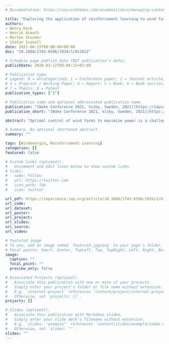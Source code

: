 ```yaml
---
# Documentation: https://sourcethemes.com/academic/docs/managing-content/

title: "Exploring the application of reinforcement learning to wind farm control"
authors:
- Henry Korb
- Henrik Asmuth
- Merten Stender
- Stefan Ivanell
date: 2021-06-15T00:00:00+00:00
doi: "10.1088/1742-6596/1934/1/012022"

# Schedule page publish date (NOT publication's date).
publishDate: 2020-03-12T09:04:22+01:00

# Publication type.
# Legend: 0 = Uncategorized; 1 = Conference paper; 2 = Journal article;
# 3 = Preprint / Working Paper; 4 = Report; 5 = Book; 6 = Book section;
# 7 = Thesis; 8 = Patent
publication_types: ["1"]

# Publication name and optional abbreviated publication name.
publication: "[Wake Conference 2021, Visby, Sweden, 2021](https://iopscience.iop.org/issue/1742-6596/1934/1)"
publication_short: "[Wake Conference 2021, Visby, Sweden, 2021](https://iopscience.iop.org/issue/1742-6596/1934/1)"

abstract: "Optimal control of wind farms to maximize power is a challenging task since the wake interaction between the turbines is a highly nonlinear phenomenon. In recent years the field of Reinforcement Learning has made great contributions to nonlinear control problems and has been successfully applied to control and optimization in 2D laminar flows. In this work, Reinforcement Learning is applied to wind farm control for the first time to the authors' best knowledge. To demonstrate the optimization abilities of the newly developed framework, parameters of an already existing control strategy, the helix approach, are tuned to optimize the total power production of a small wind farm. This also includes an extension of the helix approach to multiple turbines. Furthermore, it is attempted to develop novel control strategies based on the control of the generator torque. The results are analysed and difficulties in the setup in regards to Reinforcement Learning are discussed. The tuned helix approach yields a total power increase of 6.8% on average for the investigated case, while the generator torque controller does not yield an increase in total power. Finally, an alternative setup is proposed to improve the design of the problem."

# Summary. An optional shortened abstract.
summary: ""

tags: [Windenergie, Reinforcement Learning]
categories: []
featured: false

# Custom links (optional).
#   Uncomment and edit lines below to show custom links.
# links:
# - name: Follow
#   url: https://twitter.com
#   icon_pack: fab
#   icon: twitter

url_pdf: https://iopscience.iop.org/article/10.1088/1742-6596/1934/1/012022/pdf
url_code:
url_dataset:
url_poster:
url_project:
url_slides:
url_source:
url_video: 

# Featured image
# To use, add an image named `featured.jpg/png` to your page's folder. 
# Focal points: Smart, Center, TopLeft, Top, TopRight, Left, Right, BottomLeft, Bottom, BottomRight.
image:
  caption: ""
  focal_point: ""
  preview_only: false

# Associated Projects (optional).
#   Associate this publication with one or more of your projects.
#   Simply enter your project's folder or file name without extension.
#   E.g. `internal-project` references `content/project/internal-project/index.md`.
#   Otherwise, set `projects: []`.
projects: []

# Slides (optional).
#   Associate this publication with Markdown slides.
#   Simply enter your slide deck's filename without extension.
#   E.g. `slides: "example"` references `content/slides/example/index.md`.
#   Otherwise, set `slides: ""`.
slides: ""
---
```

